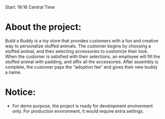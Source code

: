Start: 18:16 Central Time

# About the project:

Build a Buddy is a toy store that provides customers with a fun and creative way to personalize stuffed animals. The customer begins by choosing a stuffed animal, and then selecting accessories to customize their look. When the customer is satisfied with their selections, an employee will fill the stuffed animal with padding, and affix all the accessories. After assembly is complete, the customer pays the “adoption fee” and gives their new buddy a name.

# Notice:

- For demo purpose, the project is ready for development environment only. For production environment, it would require extra settings.
